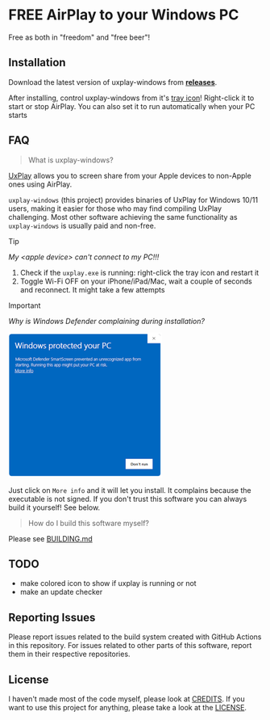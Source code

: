 # FREE AirPlay to your Windows PC
Free as both in "freedom" and "free beer"!

## Installation
Download the latest version of uxplay-windows from [**releases**](https://github.com/leapbtw/uxplay-windows/releases/latest).

After installing, control uxplay-windows from it's [tray icon](https://www.odu.edu/sites/default/files/documents/win10-system-tray.pdf)! Right-click it to start or stop AirPlay. You can also set it to run automatically when your PC starts

## FAQ
> What is uxplay-windows?

[UxPlay](https://github.com/FDH2/UxPlay/) allows you to screen share from your Apple devices to non-Apple ones using AirPlay.

`uxplay-windows` (this project) provides binaries of UxPlay for Windows 10/11 users, making it easier for those who may find compiling UxPlay challenging.
Most other software achieving the same functionality as `uxplay-windows` is usually paid and non-free.

> [!TIP]
> *My \<apple device\> can't connect to my PC!!!*
> 1. Check if the `uxplay.exe` is running: right-click the tray icon and restart it
> 2. Toggle Wi-Fi OFF on your iPhone/iPad/Mac, wait a couple of seconds and reconnect. It might take a few attempts

> [!IMPORTANT]
> *Why is Windows Defender complaining during installation?*
> 
> ![alt text](https://raw.githubusercontent.com/leapbtw/uxplay-windows/refs/heads/main/stuff/defender.png "defender")
>
> Just click on `More info` and it will let you install. It complains because the executable is not signed. If you don't trust this software you can always build it yourself! See below.  

> How do I build this software myself?

Please see [BUILDING.md](./BUILDING.md)


## TODO
- make colored icon to show if uxplay is running or not
- make an update checker

## Reporting Issues
Please report issues related to the build system created with GitHub Actions in this repository. For issues related to other parts of this software, report them in their respective repositories.

## License
I haven't made most of the code myself, please look at [CREDITS](./CREDITS.md). If you want to use this project for anything, please take a look at the [LICENSE](./LICENSE).
